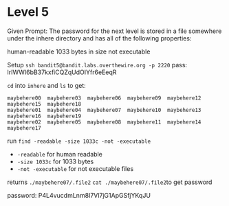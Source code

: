 # Level 5
Given Prompt: The password for the next level is stored in a file somewhere under the inhere directory and has all of the following properties:

human-readable
1033 bytes in size
not executable

Setup
`ssh bandit5@bandit.labs.overthewire.org -p 2220`
pass: lrIWWI6bB37kxfiCQZqUdOIYfr6eEeqR

`cd` into `inhere` and `ls` to get:
```
maybehere00  maybehere03  maybehere06  maybehere09  maybehere12  maybehere15  maybehere18
maybehere01  maybehere04  maybehere07  maybehere10  maybehere13  maybehere16  maybehere19
maybehere02  maybehere05  maybehere08  maybehere11  maybehere14  maybehere17
```
run `find -readable -size 1033c -not -executable`
- `-readable` for human readable 
- `-size 1033c` for 1033 bytes
- `-not -executable` for not executable files

returns `./maybehere07/.file2`
`cat ./maybehere07/.file2`to get password

password: P4L4vucdmLnm8I7Vl7jG1ApGSfjYKqJU